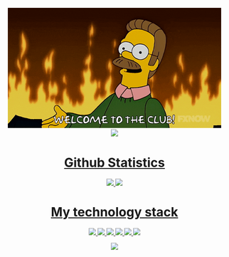 <p align="center">
  <img src="img/welcome.gif"><br>
  <a href="https://steamcommunity.com/id/RicardosMiloss/"><img src="https://img.shields.io/badge/Steam-000000?style=for-the-badge&logo=steam&logoColor=white">
</p>

<h1 align="center">Github Statistics</h1>
<p align="center">
 <img src="https://github-readme-stats.vercel.app/api?username=anonimus007-700&show_icons=true&theme=onedark">
 <img src="https://github-profile-trophy.vercel.app/?username=anonimus007-700&theme=onedark">
</p>


<h1 align="center">My technology stack</h1>
<p align="center">
 <img src="https://img.shields.io/badge/-HTML-333?style=for-the-badge&logo=html5">
 <img src="https://img.shields.io/badge/-CSS-333?style=for-the-badge&logo=css3&logoColor=blue">
 <img src="https://img.shields.io/badge/-Git-333?style=for-the-badge&logo=Git">
 <img src="https://img.shields.io/badge/-GitHub-333?style=for-the-badge&logo=GitHub">
 <img src="https://img.shields.io/badge/-django-333?style=for-the-badge&logo=django">
 <img src="https://img.shields.io/badge/-python-333?style=for-the-badge&logo=python">
</p>
<p align="center">
 <img src="https://github-readme-stats.vercel.app/api/top-langs/?username=anonimus007-700&theme=onedark">
</p>

